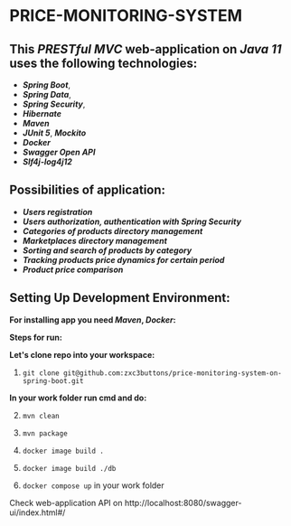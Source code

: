 # PRICE-MONITORING-SYSTEM

## **This _PRESTful_ _MVC_ web-application on _Java 11_ uses the following technologies**:

- **_Spring Boot_**, 
- **_Spring Data_**, 
- **_Spring Security_**,
- **_Hibernate_**
- **_Maven_**
- **_JUnit 5_**, **_Mockito_**
- **_Docker_**
- **_Swagger Open API_**
- **_Slf4j-log4j12_**

## Possibilities of application:

- **_Users registration_**
- **_Users authorization, authentication with Spring Security_**
- **_Categories of products directory management_**
- **_Marketplaces directory management_**
- **_Sorting and search of products by category_**
- **_Tracking products price dynamics for certain period_**
- **_Product price comparison_**

## Setting Up Development Environment:

**For installing app you need _Maven_, _Docker_:**

**Steps for run:**

**Let's clone repo into your workspace:**

1) `git clone git@github.com:zxc3buttons/price-monitoring-system-on-spring-boot.git` 

**In your work folder run cmd and do:**

2) `mvn clean`

3) `mvn package`

4) `docker image build .`

5) `docker image build ./db`

6) `docker compose up` in your work folder

Check web-application API on http://localhost:8080/swagger-ui/index.html#/
